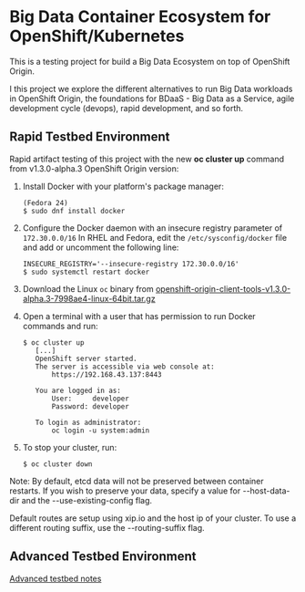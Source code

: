 # Big Data Container Ecosystem for OpenShift/Kubernetes

This is a testing project for build a Big Data Ecosystem on top of OpenShift 
Origin.

I this project we explore the different alternatives to run Big Data workloads
in OpenShift Origin, the foundations for BDaaS - Big Data as a Service, agile
development cycle (devops), rapid development, and so forth.

## Rapid Testbed Environment

Rapid artifact testing of this project with the new **oc cluster up** command 
from v1.3.0-alpha.3 OpenShift Origin version:

1. Install Docker with your platform's package manager:
    ``````
    (Fedora 24)
    $ sudo dnf install docker
    ``````
2. Configure the Docker daemon with an insecure registry parameter of
`172.30.0.0/16` In RHEL and Fedora, edit the `/etc/sysconfig/docker` file and 
add or uncomment the following line:

    ``````
    INSECURE_REGISTRY='--insecure-registry 172.30.0.0/16'
    $ sudo systemctl restart docker
    ``````
3. Download the Linux `oc` binary from
   [openshift-origin-client-tools-v1.3.0-alpha.3-7998ae4-linux-64bit.tar.gz](https://github.com/openshift/origin/releases/download/v1.3.0-alpha.3/openshift-origin-client-tools-v1.3.0-alpha.3-7998ae4-linux-64bit.tar.gz)

4. Open a terminal with a user that has permission to run Docker commands and
   run:
    ``````
    $ oc cluster up
       [...]
       OpenShift server started.
       The server is accessible via web console at:
           https://192.168.43.137:8443

       You are logged in as:
           User:     developer
           Password: developer

       To login as administrator:
           oc login -u system:admin
    ``````
5. To stop your cluster, run:
    ``````
    $ oc cluster down
    ``````
Note: By default, etcd data will not be preserved between container restarts.
If you wish to preserve your data, specify a value for --host-data-dir and the
--use-existing-config flag.


Default routes are setup using xip.io and the host ip of your cluster. To use a
different routing suffix, use the --routing-suffix flag.

## Advanced Testbed Environment

[Advanced testbed notes](testbed/README.md)
